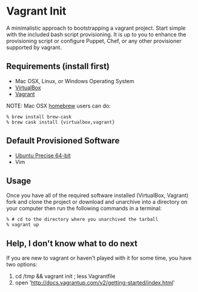 # Vagrant Init

A minimalistic approach to bootstrapping a vagrant project. Start simple with the included bash script provisioning. It is up to you to enhance the provisioning script or configure Puppet, Chef, or any other provisioner supported by
vagrant.


## Requirements (install first)

-   Mac OSX, Linux, or Windows Operating System
-   [VirtualBox](https://www.virtualbox.org/wiki/Downloads)
-   [Vagrant](http://downloads.vagrantup.com/)

NOTE: Mac OSX [homebrew][] users can do:

    % brew install brew-cask
    % brew cask install {virtualbox,vagrant}

## Default Provisioned Software

- [Ubuntu Precise 64-bit](https://github.com/mitchellh/vagrant/wiki/Available-Vagrant-Boxes)
- Vim


## Usage

Once you have all of the required software installed (VirtualBox, Vagrant) fork and clone the project or download and unarchive into a directory on your computer then run the following commands in a terminal:

    % # cd to the directory where you unarchived the tarball
    % vagrant up

## Help, I don't know what to do next

If you are new to vagrant or haven't played with it for some time, you have two options:

1. cd /tmp && vagrant init ; less Vagrantfile
2. open 'http://docs.vagrantup.com/v2/getting-started/index.html'



[homebrew]: http://brew.sh
